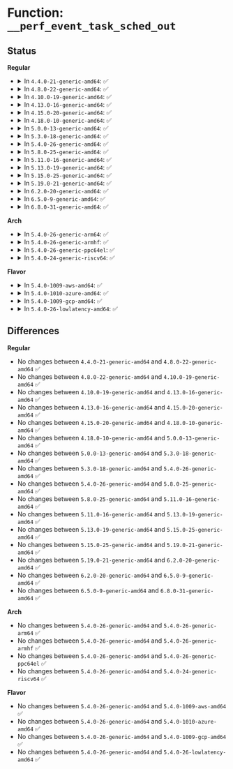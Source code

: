 # Function: <code>__perf_event_task_sched_out</code>

## Status
<b>Regular</b>
<ul>
<li>
<details>
<summary>In <code>4.4.0-21-generic-amd64</code>: ✅</summary>

```c
void __perf_event_task_sched_out(struct task_struct * task, struct task_struct * next)
```

```json
{
  "name": "__perf_event_task_sched_out",
  "collision_type": "Unique Global",
  "inline_type": "No",
  "funcs": [
    {
      "addr": 18446744071580417632,
      "name": "__perf_event_task_sched_out",
      "external": true,
      "loc": "kernel/events/core.c:2675",
      "file": "kernel/events/core.c",
      "inline": "seen, unknown",
      "caller_inline": [],
      "caller_func": [
        "kernel/sched/core.c:__schedule"
      ]
    }
  ],
  "symbols": [
    {
      "addr": 18446744071580417632,
      "name": "__perf_event_task_sched_out",
      "section": ".text",
      "bind": "STB_GLOBAL",
      "size": 1118
    }
  ]
}
```
</details>
</li>
<li>
<details>
<summary>In <code>4.8.0-22-generic-amd64</code>: ✅</summary>

```c
void __perf_event_task_sched_out(struct task_struct * task, struct task_struct * next)
```

```json
{
  "name": "__perf_event_task_sched_out",
  "collision_type": "Unique Global",
  "inline_type": "No",
  "funcs": [
    {
      "addr": 18446744071580490720,
      "name": "__perf_event_task_sched_out",
      "external": true,
      "loc": "kernel/events/core.c:2912",
      "file": "kernel/events/core.c",
      "inline": "seen, unknown",
      "caller_inline": [],
      "caller_func": [
        "kernel/sched/core.c:__schedule"
      ]
    }
  ],
  "symbols": [
    {
      "addr": 18446744071580490720,
      "name": "__perf_event_task_sched_out",
      "section": ".text",
      "bind": "STB_GLOBAL",
      "size": 1113
    }
  ]
}
```
</details>
</li>
<li>
<details>
<summary>In <code>4.10.0-19-generic-amd64</code>: ✅</summary>

```c
void __perf_event_task_sched_out(struct task_struct * task, struct task_struct * next)
```

```json
{
  "name": "__perf_event_task_sched_out",
  "collision_type": "Unique Global",
  "inline_type": "No",
  "funcs": [
    {
      "addr": 18446744071580554128,
      "name": "__perf_event_task_sched_out",
      "external": true,
      "loc": "kernel/events/core.c:2983",
      "file": "kernel/events/core.c",
      "inline": "seen, unknown",
      "caller_inline": [],
      "caller_func": [
        "kernel/sched/core.c:__schedule"
      ]
    }
  ],
  "symbols": [
    {
      "addr": 18446744071580554128,
      "name": "__perf_event_task_sched_out",
      "section": ".text",
      "bind": "STB_GLOBAL",
      "size": 1110
    }
  ]
}
```
</details>
</li>
<li>
<details>
<summary>In <code>4.13.0-16-generic-amd64</code>: ✅</summary>

```c
void __perf_event_task_sched_out(struct task_struct * task, struct task_struct * next)
```

```json
{
  "name": "__perf_event_task_sched_out",
  "collision_type": "Unique Global",
  "inline_type": "No",
  "funcs": [
    {
      "addr": 18446744071580585024,
      "name": "__perf_event_task_sched_out",
      "external": true,
      "loc": "kernel/events/core.c:3066",
      "file": "kernel/events/core.c",
      "inline": "seen, unknown",
      "caller_inline": [],
      "caller_func": [
        "kernel/sched/core.c:__schedule"
      ]
    }
  ],
  "symbols": [
    {
      "addr": 18446744071580585024,
      "name": "__perf_event_task_sched_out",
      "section": ".text",
      "bind": "STB_GLOBAL",
      "size": 1099
    }
  ]
}
```
</details>
</li>
<li>
<details>
<summary>In <code>4.15.0-20-generic-amd64</code>: ✅</summary>

```c
void __perf_event_task_sched_out(struct task_struct * task, struct task_struct * next)
```

```json
{
  "name": "__perf_event_task_sched_out",
  "collision_type": "Unique Global",
  "inline_type": "No",
  "funcs": [
    {
      "addr": 18446744071580664992,
      "name": "__perf_event_task_sched_out",
      "external": true,
      "loc": "kernel/events/core.c:2970",
      "file": "kernel/events/core.c",
      "inline": "seen, unknown",
      "caller_inline": [],
      "caller_func": [
        "kernel/sched/core.c:__schedule"
      ]
    }
  ],
  "symbols": [
    {
      "addr": 18446744071580664992,
      "name": "__perf_event_task_sched_out",
      "section": ".text",
      "bind": "STB_GLOBAL",
      "size": 1070
    }
  ]
}
```
</details>
</li>
<li>
<details>
<summary>In <code>4.18.0-10-generic-amd64</code>: ✅</summary>

```c
void __perf_event_task_sched_out(struct task_struct * task, struct task_struct * next)
```

```json
{
  "name": "__perf_event_task_sched_out",
  "collision_type": "Unique Global",
  "inline_type": "No",
  "funcs": [
    {
      "addr": 18446744071580796496,
      "name": "__perf_event_task_sched_out",
      "external": true,
      "loc": "kernel/events/core.c:3214",
      "file": "kernel/events/core.c",
      "inline": "seen, unknown",
      "caller_inline": [],
      "caller_func": [
        "kernel/sched/core.c:__schedule"
      ]
    }
  ],
  "symbols": [
    {
      "addr": 18446744071580796496,
      "name": "__perf_event_task_sched_out",
      "section": ".text",
      "bind": "STB_GLOBAL",
      "size": 1081
    }
  ]
}
```
</details>
</li>
<li>
<details>
<summary>In <code>5.0.0-13-generic-amd64</code>: ✅</summary>

```c
void __perf_event_task_sched_out(struct task_struct * task, struct task_struct * next)
```

```json
{
  "name": "__perf_event_task_sched_out",
  "collision_type": "Unique Global",
  "inline_type": "No",
  "funcs": [
    {
      "addr": 18446744071580863056,
      "name": "__perf_event_task_sched_out",
      "external": true,
      "loc": "kernel/events/core.c:3209",
      "file": "kernel/events/core.c",
      "inline": "seen, unknown",
      "caller_inline": [],
      "caller_func": [
        "kernel/sched/core.c:__schedule"
      ]
    }
  ],
  "symbols": [
    {
      "addr": 18446744071580863056,
      "name": "__perf_event_task_sched_out",
      "section": ".text",
      "bind": "STB_GLOBAL",
      "size": 1081
    }
  ]
}
```
</details>
</li>
<li>
<details>
<summary>In <code>5.3.0-18-generic-amd64</code>: ✅</summary>

```c
void __perf_event_task_sched_out(struct task_struct * task, struct task_struct * next)
```

```json
{
  "name": "__perf_event_task_sched_out",
  "collision_type": "Unique Global",
  "inline_type": "No",
  "funcs": [
    {
      "addr": 18446744071580959792,
      "name": "__perf_event_task_sched_out",
      "external": true,
      "loc": "kernel/events/core.c:3233",
      "file": "kernel/events/core.c",
      "inline": "seen, unknown",
      "caller_inline": [],
      "caller_func": [
        "kernel/sched/core.c:__schedule"
      ]
    }
  ],
  "symbols": [
    {
      "addr": 18446744071580959792,
      "name": "__perf_event_task_sched_out",
      "section": ".text",
      "bind": "STB_GLOBAL",
      "size": 1083
    }
  ]
}
```
</details>
</li>
<li>
<details>
<summary>In <code>5.4.0-26-generic-amd64</code>: ✅</summary>

```c
void __perf_event_task_sched_out(struct task_struct * task, struct task_struct * next)
```

```json
{
  "name": "__perf_event_task_sched_out",
  "collision_type": "Unique Global",
  "inline_type": "No",
  "funcs": [
    {
      "addr": 18446744071581012000,
      "name": "__perf_event_task_sched_out",
      "external": true,
      "loc": "kernel/events/core.c:3318",
      "file": "kernel/events/core.c",
      "inline": "seen, unknown",
      "caller_inline": [],
      "caller_func": [
        "kernel/sched/core.c:__schedule"
      ]
    }
  ],
  "symbols": [
    {
      "addr": 18446744071581012000,
      "name": "__perf_event_task_sched_out",
      "section": ".text",
      "bind": "STB_GLOBAL",
      "size": 1083
    }
  ]
}
```
</details>
</li>
<li>
<details>
<summary>In <code>5.8.0-25-generic-amd64</code>: ✅</summary>

```c
void __perf_event_task_sched_out(struct task_struct * task, struct task_struct * next)
```

```json
{
  "name": "__perf_event_task_sched_out",
  "collision_type": "Unique Global",
  "inline_type": "No",
  "funcs": [
    {
      "addr": 18446744071581193104,
      "name": "__perf_event_task_sched_out",
      "external": true,
      "loc": "kernel/events/core.c:3499",
      "file": "kernel/events/core.c",
      "inline": "seen, unknown",
      "caller_inline": [],
      "caller_func": [
        "kernel/sched/core.c:prepare_task_switch"
      ]
    }
  ],
  "symbols": [
    {
      "addr": 18446744071581193104,
      "name": "__perf_event_task_sched_out",
      "section": ".text",
      "bind": "STB_GLOBAL",
      "size": 275
    }
  ]
}
```
</details>
</li>
<li>
<details>
<summary>In <code>5.11.0-16-generic-amd64</code>: ✅</summary>

```c
void __perf_event_task_sched_out(struct task_struct * task, struct task_struct * next)
```

```json
{
  "name": "__perf_event_task_sched_out",
  "collision_type": "Unique Global",
  "inline_type": "No",
  "funcs": [
    {
      "addr": 18446744071581234912,
      "name": "__perf_event_task_sched_out",
      "external": true,
      "loc": "kernel/events/core.c:3567",
      "file": "kernel/events/core.c",
      "inline": "seen, unknown",
      "caller_inline": [],
      "caller_func": [
        "kernel/sched/core.c:prepare_task_switch"
      ]
    }
  ],
  "symbols": [
    {
      "addr": 18446744071581234912,
      "name": "__perf_event_task_sched_out",
      "section": ".text",
      "bind": "STB_GLOBAL",
      "size": 359
    }
  ]
}
```
</details>
</li>
<li>
<details>
<summary>In <code>5.13.0-19-generic-amd64</code>: ✅</summary>

```c
void __perf_event_task_sched_out(struct task_struct * task, struct task_struct * next)
```

```json
{
  "name": "__perf_event_task_sched_out",
  "collision_type": "Unique Global",
  "inline_type": "No",
  "funcs": [
    {
      "addr": 18446744071581250944,
      "name": "__perf_event_task_sched_out",
      "external": true,
      "loc": "kernel/events/core.c:3589",
      "file": "kernel/events/core.c",
      "inline": "seen, unknown",
      "caller_inline": [],
      "caller_func": [
        "kernel/sched/core.c:prepare_task_switch"
      ]
    }
  ],
  "symbols": [
    {
      "addr": 18446744071581250944,
      "name": "__perf_event_task_sched_out",
      "section": ".text",
      "bind": "STB_GLOBAL",
      "size": 380
    }
  ]
}
```
</details>
</li>
<li>
<details>
<summary>In <code>5.15.0-25-generic-amd64</code>: ✅</summary>

```c
void __perf_event_task_sched_out(struct task_struct * task, struct task_struct * next)
```

```json
{
  "name": "__perf_event_task_sched_out",
  "collision_type": "Unique Global",
  "inline_type": "No",
  "funcs": [
    {
      "addr": 18446744071581492816,
      "name": "__perf_event_task_sched_out",
      "external": true,
      "loc": "kernel/events/core.c:3652",
      "file": "kernel/events/core.c",
      "inline": "seen, unknown",
      "caller_inline": [],
      "caller_func": [
        "kernel/sched/core.c:prepare_task_switch"
      ]
    }
  ],
  "symbols": [
    {
      "addr": 18446744071581492816,
      "name": "__perf_event_task_sched_out",
      "section": ".text",
      "bind": "STB_GLOBAL",
      "size": 377
    }
  ]
}
```
</details>
</li>
<li>
<details>
<summary>In <code>5.19.0-21-generic-amd64</code>: ✅</summary>

```c
void __perf_event_task_sched_out(struct task_struct * task, struct task_struct * next)
```

```json
{
  "name": "__perf_event_task_sched_out",
  "collision_type": "Unique Global",
  "inline_type": "No",
  "funcs": [
    {
      "addr": 18446744071581839680,
      "name": "__perf_event_task_sched_out",
      "external": true,
      "loc": "kernel/events/core.c:3563",
      "file": "kernel/events/core.c",
      "inline": "seen, unknown",
      "caller_inline": [],
      "caller_func": [
        "kernel/sched/core.c:prepare_task_switch"
      ]
    }
  ],
  "symbols": [
    {
      "addr": 18446744071581839680,
      "name": "__perf_event_task_sched_out",
      "section": ".text",
      "bind": "STB_GLOBAL",
      "size": 347
    }
  ]
}
```
</details>
</li>
<li>
<details>
<summary>In <code>6.2.0-20-generic-amd64</code>: ✅</summary>

```c
void __perf_event_task_sched_out(struct task_struct * task, struct task_struct * next)
```

```json
{
  "name": "__perf_event_task_sched_out",
  "collision_type": "Unique Global",
  "inline_type": "No",
  "funcs": [
    {
      "addr": 18446744071582264112,
      "name": "__perf_event_task_sched_out",
      "external": true,
      "loc": "kernel/events/core.c:3628",
      "file": "kernel/events/core.c",
      "inline": "seen, unknown",
      "caller_inline": [],
      "caller_func": [
        "kernel/sched/core.c:prepare_task_switch"
      ]
    }
  ],
  "symbols": [
    {
      "addr": 18446744071582264112,
      "name": "__perf_event_task_sched_out",
      "section": ".text",
      "bind": "STB_GLOBAL",
      "size": 236
    }
  ]
}
```
</details>
</li>
<li>
<details>
<summary>In <code>6.5.0-9-generic-amd64</code>: ✅</summary>

```c
void __perf_event_task_sched_out(struct task_struct * task, struct task_struct * next)
```

```json
{
  "name": "__perf_event_task_sched_out",
  "collision_type": "Unique Global",
  "inline_type": "No",
  "funcs": [
    {
      "addr": 18446744071582464912,
      "name": "__perf_event_task_sched_out",
      "external": true,
      "loc": "kernel/events/core.c:3628",
      "file": "kernel/events/core.c",
      "inline": "seen, unknown",
      "caller_inline": [],
      "caller_func": [
        "kernel/sched/core.c:prepare_task_switch"
      ]
    }
  ],
  "symbols": [
    {
      "addr": 18446744071582464912,
      "name": "__perf_event_task_sched_out",
      "section": ".text",
      "bind": "STB_GLOBAL",
      "size": 236
    }
  ]
}
```
</details>
</li>
<li>
<details>
<summary>In <code>6.8.0-31-generic-amd64</code>: ✅</summary>

```c
void __perf_event_task_sched_out(struct task_struct * task, struct task_struct * next)
```

```json
{
  "name": "__perf_event_task_sched_out",
  "collision_type": "Unique Global",
  "inline_type": "No",
  "funcs": [
    {
      "addr": 18446744071582632496,
      "name": "__perf_event_task_sched_out",
      "external": true,
      "loc": "kernel/events/core.c:3672",
      "file": "kernel/events/core.c",
      "inline": "seen, unknown",
      "caller_inline": [],
      "caller_func": [
        "kernel/sched/core.c:prepare_task_switch"
      ]
    }
  ],
  "symbols": [
    {
      "addr": 18446744071582632496,
      "name": "__perf_event_task_sched_out",
      "section": ".text",
      "bind": "STB_GLOBAL",
      "size": 236
    }
  ]
}
```
</details>
</li>
</ul>
<b>Arch</b>
<ul>
<li>
<details>
<summary>In <code>5.4.0-26-generic-arm64</code>: ✅</summary>

```c
void __perf_event_task_sched_out(struct task_struct * task, struct task_struct * next)
```

```json
{
  "name": "__perf_event_task_sched_out",
  "collision_type": "Unique Global",
  "inline_type": "No",
  "funcs": [
    {
      "addr": 18446603336492365032,
      "name": "__perf_event_task_sched_out",
      "external": true,
      "loc": "kernel/events/core.c:3318",
      "file": "kernel/events/core.c",
      "inline": "seen, unknown",
      "caller_inline": [],
      "caller_func": [
        "kernel/sched/core.c:__schedule"
      ]
    }
  ],
  "symbols": [
    {
      "addr": 18446603336492365032,
      "name": "__perf_event_task_sched_out",
      "section": ".text",
      "bind": "STB_GLOBAL",
      "size": 824
    }
  ]
}
```
</details>
</li>
<li>
<details>
<summary>In <code>5.4.0-26-generic-armhf</code>: ✅</summary>

```c
void __perf_event_task_sched_out(struct task_struct * task, struct task_struct * next)
```

```json
{
  "name": "__perf_event_task_sched_out",
  "collision_type": "Unique Global",
  "inline_type": "No",
  "funcs": [
    {
      "addr": 3226249672,
      "name": "__perf_event_task_sched_out",
      "external": true,
      "loc": "kernel/events/core.c:3318",
      "file": "kernel/events/core.c",
      "inline": "seen, unknown",
      "caller_inline": [],
      "caller_func": [
        "kernel/sched/core.c:__schedule"
      ]
    }
  ],
  "symbols": [
    {
      "addr": 3226249672,
      "name": "__perf_event_task_sched_out",
      "section": ".text",
      "bind": "STB_GLOBAL",
      "size": 1076
    }
  ]
}
```
</details>
</li>
<li>
<details>
<summary>In <code>5.4.0-26-generic-ppc64el</code>: ✅</summary>

```c
void __perf_event_task_sched_out(struct task_struct * task, struct task_struct * next)
```

```json
{
  "name": "__perf_event_task_sched_out",
  "collision_type": "Unique Global",
  "inline_type": "No",
  "funcs": [
    {
      "addr": 13835058055285617440,
      "name": "__perf_event_task_sched_out",
      "external": true,
      "loc": "kernel/events/core.c:3318",
      "file": "kernel/events/core.c",
      "inline": "seen, unknown",
      "caller_inline": [],
      "caller_func": [
        "kernel/sched/core.c:__schedule"
      ]
    }
  ],
  "symbols": [
    {
      "addr": 13835058055285617440,
      "name": "__perf_event_task_sched_out",
      "section": ".text",
      "bind": "STB_GLOBAL",
      "size": 1248
    }
  ]
}
```
</details>
</li>
<li>
<details>
<summary>In <code>5.4.0-24-generic-riscv64</code>: ✅</summary>

```c
void __perf_event_task_sched_out(struct task_struct * task, struct task_struct * next)
```

```json
{
  "name": "__perf_event_task_sched_out",
  "collision_type": "Unique Global",
  "inline_type": "No",
  "funcs": [
    {
      "addr": 18446743936272489076,
      "name": "__perf_event_task_sched_out",
      "external": true,
      "loc": "kernel/events/core.c:3318",
      "file": "kernel/events/core.c",
      "inline": "seen, unknown",
      "caller_inline": [],
      "caller_func": [
        "kernel/sched/core.c:__schedule"
      ]
    }
  ],
  "symbols": [
    {
      "addr": 18446743936272489076,
      "name": "__perf_event_task_sched_out",
      "section": ".text",
      "bind": "STB_GLOBAL",
      "size": 1060
    }
  ]
}
```
</details>
</li>
</ul>
<b>Flavor</b>
<ul>
<li>
<details>
<summary>In <code>5.4.0-1009-aws-amd64</code>: ✅</summary>

```c
void __perf_event_task_sched_out(struct task_struct * task, struct task_struct * next)
```

```json
{
  "name": "__perf_event_task_sched_out",
  "collision_type": "Unique Global",
  "inline_type": "No",
  "funcs": [
    {
      "addr": 18446744071580980848,
      "name": "__perf_event_task_sched_out",
      "external": true,
      "loc": "kernel/events/core.c:3318",
      "file": "kernel/events/core.c",
      "inline": "seen, unknown",
      "caller_inline": [],
      "caller_func": [
        "kernel/sched/core.c:__schedule"
      ]
    }
  ],
  "symbols": [
    {
      "addr": 18446744071580980848,
      "name": "__perf_event_task_sched_out",
      "section": ".text",
      "bind": "STB_GLOBAL",
      "size": 1083
    }
  ]
}
```
</details>
</li>
<li>
<details>
<summary>In <code>5.4.0-1010-azure-amd64</code>: ✅</summary>

```c
void __perf_event_task_sched_out(struct task_struct * task, struct task_struct * next)
```

```json
{
  "name": "__perf_event_task_sched_out",
  "collision_type": "Unique Global",
  "inline_type": "No",
  "funcs": [
    {
      "addr": 18446744071580927008,
      "name": "__perf_event_task_sched_out",
      "external": true,
      "loc": "kernel/events/core.c:3318",
      "file": "kernel/events/core.c",
      "inline": "seen, unknown",
      "caller_inline": [],
      "caller_func": [
        "kernel/sched/core.c:__schedule"
      ]
    }
  ],
  "symbols": [
    {
      "addr": 18446744071580927008,
      "name": "__perf_event_task_sched_out",
      "section": ".text",
      "bind": "STB_GLOBAL",
      "size": 1083
    }
  ]
}
```
</details>
</li>
<li>
<details>
<summary>In <code>5.4.0-1009-gcp-amd64</code>: ✅</summary>

```c
void __perf_event_task_sched_out(struct task_struct * task, struct task_struct * next)
```

```json
{
  "name": "__perf_event_task_sched_out",
  "collision_type": "Unique Global",
  "inline_type": "No",
  "funcs": [
    {
      "addr": 18446744071580972048,
      "name": "__perf_event_task_sched_out",
      "external": true,
      "loc": "kernel/events/core.c:3318",
      "file": "kernel/events/core.c",
      "inline": "seen, unknown",
      "caller_inline": [],
      "caller_func": [
        "kernel/sched/core.c:__schedule"
      ]
    }
  ],
  "symbols": [
    {
      "addr": 18446744071580972048,
      "name": "__perf_event_task_sched_out",
      "section": ".text",
      "bind": "STB_GLOBAL",
      "size": 1083
    }
  ]
}
```
</details>
</li>
<li>
<details>
<summary>In <code>5.4.0-26-lowlatency-amd64</code>: ✅</summary>

```c
void __perf_event_task_sched_out(struct task_struct * task, struct task_struct * next)
```

```json
{
  "name": "__perf_event_task_sched_out",
  "collision_type": "Unique Global",
  "inline_type": "No",
  "funcs": [
    {
      "addr": 18446744071581032880,
      "name": "__perf_event_task_sched_out",
      "external": true,
      "loc": "kernel/events/core.c:3318",
      "file": "kernel/events/core.c",
      "inline": "seen, unknown",
      "caller_inline": [],
      "caller_func": [
        "kernel/sched/core.c:__schedule"
      ]
    }
  ],
  "symbols": [
    {
      "addr": 18446744071581032880,
      "name": "__perf_event_task_sched_out",
      "section": ".text",
      "bind": "STB_GLOBAL",
      "size": 1012
    }
  ]
}
```
</details>
</li>
</ul>

## Differences
<b>Regular</b>
<ul>
<li>
No changes between <code>4.4.0-21-generic-amd64</code> and <code>4.8.0-22-generic-amd64</code> ✅
</li>
<li>
No changes between <code>4.8.0-22-generic-amd64</code> and <code>4.10.0-19-generic-amd64</code> ✅
</li>
<li>
No changes between <code>4.10.0-19-generic-amd64</code> and <code>4.13.0-16-generic-amd64</code> ✅
</li>
<li>
No changes between <code>4.13.0-16-generic-amd64</code> and <code>4.15.0-20-generic-amd64</code> ✅
</li>
<li>
No changes between <code>4.15.0-20-generic-amd64</code> and <code>4.18.0-10-generic-amd64</code> ✅
</li>
<li>
No changes between <code>4.18.0-10-generic-amd64</code> and <code>5.0.0-13-generic-amd64</code> ✅
</li>
<li>
No changes between <code>5.0.0-13-generic-amd64</code> and <code>5.3.0-18-generic-amd64</code> ✅
</li>
<li>
No changes between <code>5.3.0-18-generic-amd64</code> and <code>5.4.0-26-generic-amd64</code> ✅
</li>
<li>
No changes between <code>5.4.0-26-generic-amd64</code> and <code>5.8.0-25-generic-amd64</code> ✅
</li>
<li>
No changes between <code>5.8.0-25-generic-amd64</code> and <code>5.11.0-16-generic-amd64</code> ✅
</li>
<li>
No changes between <code>5.11.0-16-generic-amd64</code> and <code>5.13.0-19-generic-amd64</code> ✅
</li>
<li>
No changes between <code>5.13.0-19-generic-amd64</code> and <code>5.15.0-25-generic-amd64</code> ✅
</li>
<li>
No changes between <code>5.15.0-25-generic-amd64</code> and <code>5.19.0-21-generic-amd64</code> ✅
</li>
<li>
No changes between <code>5.19.0-21-generic-amd64</code> and <code>6.2.0-20-generic-amd64</code> ✅
</li>
<li>
No changes between <code>6.2.0-20-generic-amd64</code> and <code>6.5.0-9-generic-amd64</code> ✅
</li>
<li>
No changes between <code>6.5.0-9-generic-amd64</code> and <code>6.8.0-31-generic-amd64</code> ✅
</li>
</ul>
<b>Arch</b>
<ul>
<li>
No changes between <code>5.4.0-26-generic-amd64</code> and <code>5.4.0-26-generic-arm64</code> ✅
</li>
<li>
No changes between <code>5.4.0-26-generic-amd64</code> and <code>5.4.0-26-generic-armhf</code> ✅
</li>
<li>
No changes between <code>5.4.0-26-generic-amd64</code> and <code>5.4.0-26-generic-ppc64el</code> ✅
</li>
<li>
No changes between <code>5.4.0-26-generic-amd64</code> and <code>5.4.0-24-generic-riscv64</code> ✅
</li>
</ul>
<b>Flavor</b>
<ul>
<li>
No changes between <code>5.4.0-26-generic-amd64</code> and <code>5.4.0-1009-aws-amd64</code> ✅
</li>
<li>
No changes between <code>5.4.0-26-generic-amd64</code> and <code>5.4.0-1010-azure-amd64</code> ✅
</li>
<li>
No changes between <code>5.4.0-26-generic-amd64</code> and <code>5.4.0-1009-gcp-amd64</code> ✅
</li>
<li>
No changes between <code>5.4.0-26-generic-amd64</code> and <code>5.4.0-26-lowlatency-amd64</code> ✅
</li>
</ul>
